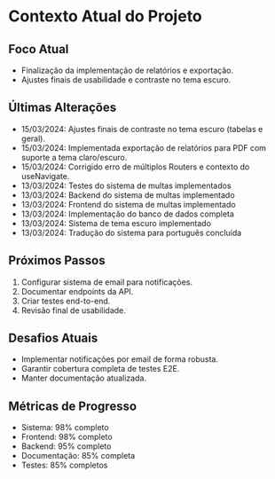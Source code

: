 # Contexto Atual do Projeto

## Foco Atual
- Finalização da implementação de relatórios e exportação.
- Ajustes finais de usabilidade e contraste no tema escuro.

## Últimas Alterações
- 15/03/2024: Ajustes finais de contraste no tema escuro (tabelas e geral).
- 15/03/2024: Implementada exportação de relatórios para PDF com suporte a tema claro/escuro.
- 15/03/2024: Corrigido erro de múltiplos Routers e contexto do useNavigate.
- 13/03/2024: Testes do sistema de multas implementados
- 13/03/2024: Backend do sistema de multas implementado
- 13/03/2024: Frontend do sistema de multas implementado
- 13/03/2024: Implementação do banco de dados completa
- 13/03/2024: Sistema de tema escuro implementado
- 13/03/2024: Tradução do sistema para português concluída

## Próximos Passos
1. Configurar sistema de email para notificações.
2. Documentar endpoints da API.
3. Criar testes end-to-end.
4. Revisão final de usabilidade.

## Desafios Atuais
- Implementar notificações por email de forma robusta.
- Garantir cobertura completa de testes E2E.
- Manter documentação atualizada.

## Métricas de Progresso
- Sistema: 98% completo
- Frontend: 98% completo
- Backend: 95% completo
- Documentação: 85% completa
- Testes: 85% completos 